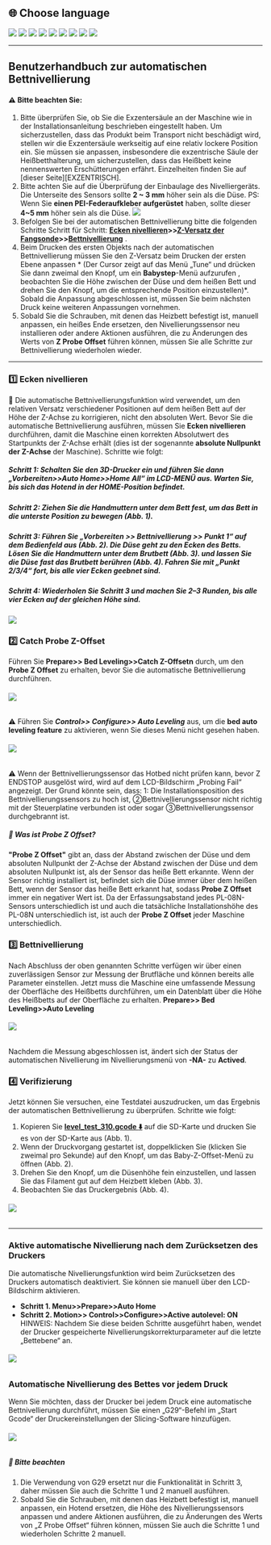 ﻿## <a id="choose-language">:globe_with_meridians: Choose language </a>
[![](../../lanpic/EN.png)](https://github.com/ZONESTAR3D/Z8P/blob/main/Z8P-MK2/2-Operation_Guide/Bed_Auto_Leveling/readme.md)
[![](../../lanpic/ES.png)](https://github.com/ZONESTAR3D/Z8P/blob/main/Z8P-MK2/2-Operation_Guide/Bed_Auto_Leveling/readme-es.md)
[![](../../lanpic/PT.png)](https://github.com/ZONESTAR3D/Z8P/blob/main/Z8P-MK2/2-Operation_Guide/Bed_Auto_Leveling/readme-pt.md)
[![](../../lanpic/FR.png)](https://github.com/ZONESTAR3D/Z8P/blob/main/Z8P-MK2/2-Operation_Guide/Bed_Auto_Leveling/readme-fr.md)
[![](../../lanpic/DE.png)](https://github.com/ZONESTAR3D/Z8P/blob/main/Z8P-MK2/2-Operation_Guide/Bed_Auto_Leveling/readme-de.md)
[![](../../lanpic/IT.png)](https://github.com/ZONESTAR3D/Z8P/blob/main/Z8P-MK2/2-Operation_Guide/Bed_Auto_Leveling/readme-it.md)
[![](../../lanpic/RU.png)](https://github.com/ZONESTAR3D/Z8P/blob/main/Z8P-MK2/2-Operation_Guide/Bed_Auto_Leveling/readme-ru.md)
[![](../../lanpic/JP.png)](https://github.com/ZONESTAR3D/Z8P/blob/main/Z8P-MK2/2-Operation_Guide/Bed_Auto_Leveling/readme-jp.md)
[![](../../lanpic/KR.png)](https://github.com/ZONESTAR3D/Z8P/blob/main/Z8P-MK2/2-Operation_Guide/Bed_Auto_Leveling/readme-kr.md)
<!-- [![](../../lanpic/SA.png)](https://github.com/ZONESTAR3D/Z8P/blob/main/Z8P-MK2/2-Operation_Guide/Bed_Auto_Leveling/readme-ar.md) -->

----
## Benutzerhandbuch zur automatischen Bettnivellierung
#### :warning: Bitte beachten Sie:
1. Bitte überprüfen Sie, ob Sie die Exzentersäule an der Maschine wie in der Installationsanleitung beschrieben eingestellt haben. Um sicherzustellen, dass das Produkt beim Transport nicht beschädigt wird, stellen wir die Exzentersäule werkseitig auf eine relativ lockere Position ein. Sie müssen sie anpassen, insbesondere die exzentrische Säule der Heißbetthalterung, um sicherzustellen, dass das Heißbett keine nennenswerten Erschütterungen erfährt. Einzelheiten finden Sie auf [dieser Seite][EXZENTRISCH].
2. Bitte achten Sie auf die Überprüfung der Einbaulage des Nivelliergeräts. Die Unterseite des Sensors sollte **2 ~ 3 mm** höher sein als die Düse. PS: Wenn Sie **einen PEI-Federaufkleber aufgerüstet** haben, sollte dieser **4~5 mm** höher sein als die Düse.
![](./install.jpg)
3. Befolgen Sie bei der automatischen Bettnivellierung bitte die folgenden Schritte Schritt für Schritt: **[Ecken nivellieren](#step1)>>[Z-Versatz der Fangsonde](#step2)>>[Bettnivellierung](#step3)** .
4. Beim Drucken des ersten Objekts nach der automatischen Bettnivellierung müssen Sie den Z-Versatz beim Drucken der ersten Ebene anpassen * (Der Cursor zeigt auf das Menü „Tune“ und drücken Sie dann zweimal den Knopf, um ein **Babystep**-Menü aufzurufen , beobachten Sie die Höhe zwischen der Düse und dem heißen Bett und drehen Sie den Knopf, um die entsprechende Position einzustellen)*. Sobald die Anpassung abgeschlossen ist, müssen Sie beim nächsten Druck keine weiteren Anpassungen vornehmen.
5. Sobald Sie die Schrauben, mit denen das Heizbett befestigt ist, manuell anpassen, ein heißes Ende ersetzen, den Nivellierungssensor neu installieren oder andere Aktionen ausführen, die zu Änderungen des Werts von **Z Probe Offset** führen können, müssen Sie alle Schritte zur Bettnivellierung wiederholen wieder.

-----
### <a id="step1"> :one: Ecken nivellieren</a>
:loudspeaker: Die automatische Bettnivellierungsfunktion wird verwendet, um den relativen Versatz verschiedener Positionen auf dem heißen Bett auf der Höhe der Z-Achse zu korrigieren, nicht den absoluten Wert. Bevor Sie die automatische Bettnivellierung ausführen, müssen Sie **Ecken nivellieren** durchführen, damit die Maschine einen korrekten Absolutwert des Startpunkts der Z-Achse erhält (dies ist der sogenannte **absolute Nullpunkt der Z-Achse** der Maschine). Schritte wie folgt:
##### Schritt 1: Schalten Sie den 3D-Drucker ein und führen Sie dann „Vorbereiten>>Auto Home>>Home All“ im LCD-MENÜ aus. Warten Sie, bis sich das Hotend in der HOME-Position befindet.
##### Schritt 2: Ziehen Sie die Handmuttern unter dem Bett fest, um das Bett in die unterste Position zu bewegen (Abb. 1).
##### Schritt 3: Führen Sie „Vorbereiten >> Bettnivellierung >> Punkt 1“ auf dem Bedienfeld aus (Abb. 2). Die Düse geht zu den Ecken des Betts. Lösen Sie die Handmuttern unter dem Brutbett (Abb. 3). und lassen Sie die Düse fast das Brutbett berühren (Abb. 4). Fahren Sie mit „Punkt 2/3/4“ fort, bis alle vier Ecken geebnet sind.
##### Schritt 4: Wiederholen Sie Schritt 3 und machen Sie 2–3 Runden, bis alle vier Ecken auf der gleichen Höhe sind.
![](1.png)

### <a id="step2"> :two: Catch Probe Z-Offset</a>
Führen Sie **Prepare>> Bed Leveling>>Catch Z-Offsetn** durch, um den **Probe Z Offset** zu erhalten, bevor Sie die automatische Bettnivellierung durchführen.
###### ![](3.png)
:warning: Führen Sie ***Control>> Configure>> Auto Leveling*** aus, um die **bed auto leveling feature** zu aktivieren, wenn Sie dieses Menü nicht gesehen haben.
###### ![](2.png)
:warning: Wenn der Bettnivellierungssensor das Hotbed nicht prüfen kann, bevor Z ENDSTOP ausgelöst wird, wird auf dem LCD-Bildschirm „Probing Fail“ angezeigt. Der Grund könnte sein, dass: 1: Die Installationsposition des Bettnivellierungssensors zu hoch ist, ②Bettnivellierungssensor nicht richtig mit der Steuerplatine verbunden ist oder sogar ③Bettnivellierungssensor durchgebrannt ist.
##### :pushpin: Was ist Probe Z Offset?
**"Probe Z Offset"** gibt an, dass der Abstand zwischen der Düse und dem absoluten Nullpunkt der Z-Achse der Abstand zwischen der Düse und dem absoluten Nullpunkt ist, als der Sensor das heiße Bett erkannte.
Wenn der Sensor richtig installiert ist, befindet sich die Düse immer über dem heißen Bett, wenn der Sensor das heiße Bett erkannt hat, sodass **Probe Z Offset** immer ein negativer Wert ist. Da der Erfassungsabstand jedes PL-08N-Sensors unterschiedlich ist und auch die tatsächliche Installationshöhe des PL-08N unterschiedlich ist, ist auch der **Probe Z Offset** jeder Maschine unterschiedlich.

### <a id="step3"> :three: Bettnivellierung </a>
Nach Abschluss der oben genannten Schritte verfügen wir über einen zuverlässigen Sensor zur Messung der Brutfläche und können bereits alle Parameter einstellen. Jetzt muss die Maschine eine umfassende Messung der Oberfläche des Heißbetts durchführen, um ein Datenblatt über die Höhe des Heißbetts auf der Oberfläche zu erhalten.
**Prepare>> Bed Leveling>>Auto Leveling**
###### ![](4.png)
Nachdem die Messung abgeschlossen ist, ändert sich der Status der automatischen Nivellierung im Nivellierungsmenü von **-NA-** zu **Actived**.

### :four: Verifizierung
Jetzt können Sie versuchen, eine Testdatei auszudrucken, um das Ergebnis der automatischen Bettnivellierung zu überprüfen. Schritte wie folgt:
1. Kopieren Sie **[level_test_310.gcode :arrow_down:](./level_test_310.zip)** auf die SD-Karte und drucken Sie es von der SD-Karte aus (Abb. 1).
2. Wenn der Druckvorgang gestartet ist, doppelklicken Sie (klicken Sie zweimal pro Sekunde) auf den Knopf, um das Baby-Z-Offset-Menü zu öffnen (Abb. 2).
3. Drehen Sie den Knopf, um die Düsenhöhe fein einzustellen, und lassen Sie das Filament gut auf dem Heizbett kleben (Abb. 3).
4. Beobachten Sie das Druckergebnis (Abb. 4).
###### ![](5.png)

-----
### Aktive automatische Nivellierung nach dem Zurücksetzen des Druckers
Die automatische Nivellierungsfunktion wird beim Zurücksetzen des Druckers automatisch deaktiviert. Sie können sie manuell über den LCD-Bildschirm aktivieren.
- **Schritt 1. Menu>>Prepare>>Auto Home**
- **Schritt 2. Motion>> Control>>Configure>>Active autolevel: ON**
HINWEIS: Nachdem Sie diese beiden Schritte ausgeführt haben, wendet der Drucker gespeicherte Nivellierungskorrekturparameter auf die letzte „Bettebene“ an.
###### ![](6.png)

### Automatische Nivellierung des Bettes vor jedem Druck
Wenn Sie möchten, dass der Drucker bei jedem Druck eine automatische Bettnivellierung durchführt, müssen Sie einen „G29“-Befehl im „Start Gcode“ der Druckereinstellungen der Slicing-Software hinzufügen.
###### ![](7.png)
##### :pushpin: Bitte beachten
1. Die Verwendung von G29 ersetzt nur die Funktionalität in Schritt 3, daher müssen Sie auch die Schritte 1 und 2 manuell ausführen.
2. Sobald Sie die Schrauben, mit denen das Heizbett befestigt ist, manuell anpassen, ein Hotend ersetzen, die Höhe des Nivellierungssensors anpassen und andere Aktionen ausführen, die zu Änderungen des Werts von „Z Probe Offset“ führen können, müssen Sie auch die Schritte 1 und wiederholen Schritte 2 manuell.

[ECCENTRIC]: https://github.com/ZONESTAR3D/Z8P/tree/main/Z8P-MK2/1-Installation_Guide#8-tune-the-eccentric-columns